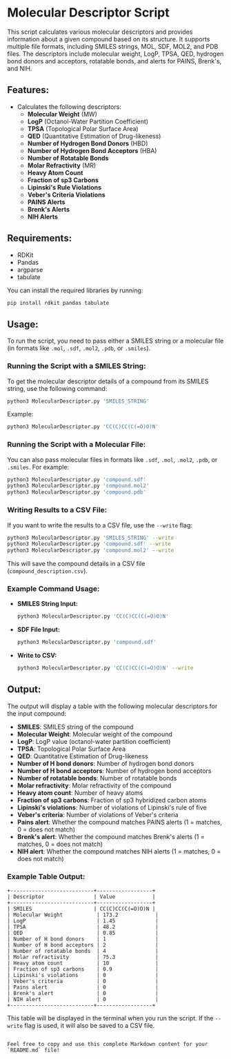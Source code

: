 # Molecular Descriptor Script

This script calculates various molecular descriptors and provides information about a given compound based on its structure. It supports multiple file formats, including SMILES strings, MOL, SDF, MOL2, and PDB files. The descriptors include molecular weight, LogP, TPSA, QED, hydrogen bond donors and acceptors, rotatable bonds, and alerts for PAINS, Brenk's, and NIH.

## Features:
- Calculates the following descriptors:
  - **Molecular Weight** (MW)
  - **LogP** (Octanol-Water Partition Coefficient)
  - **TPSA** (Topological Polar Surface Area)
  - **QED** (Quantitative Estimation of Drug-likeness)
  - **Number of Hydrogen Bond Donors** (HBD)
  - **Number of Hydrogen Bond Acceptors** (HBA)
  - **Number of Rotatable Bonds**
  - **Molar Refractivity** (MR)
  - **Heavy Atom Count**
  - **Fraction of sp3 Carbons**
  - **Lipinski's Rule Violations**
  - **Veber's Criteria Violations**
  - **PAINS Alerts**
  - **Brenk's Alerts**
  - **NIH Alerts**

## Requirements:
- RDKit
- Pandas
- argparse
- tabulate

You can install the required libraries by running:

```bash
pip install rdkit pandas tabulate
```

## Usage:

To run the script, you need to pass either a SMILES string or a molecular file (in formats like `.mol`, `.sdf`, `.mol2`, `.pdb`, or `.smiles`).

### Running the Script with a SMILES String:
To get the molecular descriptor details of a compound from its SMILES string, use the following command:

```bash
python3 MolecularDescriptor.py 'SMILES_STRING'
```

Example:
```bash
python3 MolecularDescriptor.py 'CC(C)CC(C(=O)O)N'
```

### Running the Script with a Molecular File:
You can also pass molecular files in formats like `.sdf`, `.mol`, `.mol2`, `.pdb`, or `.smiles`. For example:

```bash
python3 MolecularDescriptor.py 'compound.sdf'
python3 MolecularDescriptor.py 'compound.mol2'
python3 MolecularDescriptor.py 'compound.pdb'
```

### Writing Results to a CSV File:
If you want to write the results to a CSV file, use the `--write` flag:

```bash
python3 MolecularDescriptor.py 'SMILES_STRING' --write
python3 MolecularDescriptor.py 'compound.sdf' --write
python3 MolecularDescriptor.py 'compound.mol2' --write
```

This will save the compound details in a CSV file (`compound_description.csv`).

### Example Command Usage:

- **SMILES String Input:**
  ```bash
  python3 MolecularDescriptor.py 'CC(C)CC(C(=O)O)N'
  ```

- **SDF File Input:**
  ```bash
  python3 MolecularDescriptor.py 'compound.sdf'
  ```

- **Write to CSV:**
  ```bash
  python3 MolecularDescriptor.py 'CC(C)CC(C(=O)O)N' --write
  ```

## Output:
The output will display a table with the following molecular descriptors for the input compound:

- **SMILES**: SMILES string of the compound
- **Molecular Weight**: Molecular weight of the compound
- **LogP**: LogP value (octanol-water partition coefficient)
- **TPSA**: Topological Polar Surface Area
- **QED**: Quantitative Estimation of Drug-likeness
- **Number of H bond donors**: Number of hydrogen bond donors
- **Number of H bond acceptors**: Number of hydrogen bond acceptors
- **Number of rotatable bonds**: Number of rotatable bonds
- **Molar refractivity**: Molar refractivity of the compound
- **Heavy atom count**: Number of heavy atoms
- **Fraction of sp3 carbons**: Fraction of sp3 hybridized carbon atoms
- **Lipinski's violations**: Number of violations of Lipinski's rule of five
- **Veber's criteria**: Number of violations of Veber's criteria
- **Pains alert**: Whether the compound matches PAINS alerts (1 = matches, 0 = does not match)
- **Brenk's alert**: Whether the compound matches Brenk's alerts (1 = matches, 0 = does not match)
- **NIH alert**: Whether the compound matches NIH alerts (1 = matches, 0 = does not match)

### Example Table Output:
```
+---------------------------+------------------+
| Descriptor                | Value            |
+---------------------------+------------------+
| SMILES                    | CC(C)CC(C(=O)O)N |
| Molecular Weight           | 173.2            |
| LogP                       | 1.45             |
| TPSA                       | 48.2             |
| QED                        | 0.85             |
| Number of H bond donors    | 1                |
| Number of H bond acceptors | 2                |
| Number of rotatable bonds  | 4                |
| Molar refractivity         | 75.3             |
| Heavy atom count           | 10               |
| Fraction of sp3 carbons    | 0.9              |
| Lipinski's violations      | 0                |
| Veber's criteria           | 0                |
| Pains alert                | 0                |
| Brenk's alert              | 0                |
| NIH alert                  | 0                |
+---------------------------+------------------+
```

This table will be displayed in the terminal when you run the script. If the `--write` flag is used, it will also be saved to a CSV file.
```

Feel free to copy and use this complete Markdown content for your `README.md` file!
